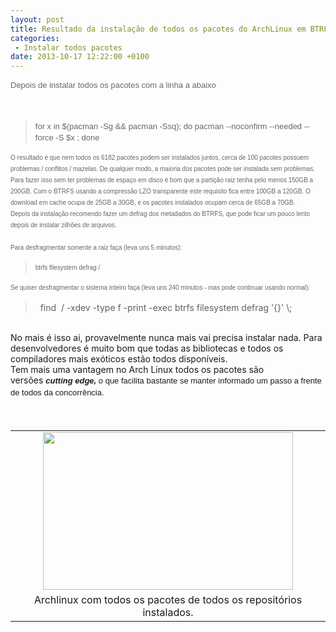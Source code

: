 ```yaml
---
layout: post
title: Resultado da instalação de todos os pacotes do ArchLinux em BTRFS comprimido com LZO
categories:
 - Instalar todos pacotes
date: 2013-10-17 12:22:00 +0100
---
```


<div>
<span style="background-color: white; color: #666666; font-family: 'Trebuchet MS', Trebuchet, Verdana, sans-serif; font-size: 13px; line-height: 18px;">Depois de instalar todos os pacotes com a linha a abaixo</span><br/>
<span style="background-color: white; color: #666666; font-family: 'Trebuchet MS', Trebuchet, Verdana, sans-serif; font-size: 13px; line-height: 18px;"></span><br/>
<a name="more"></a><br/></div>

<span style="background-color: white; color: #666666; font-family: 'Trebuchet MS', Trebuchet, Verdana, sans-serif; font-size: 13px; line-height: 18px;"></span>  

<blockquote class="tr_bq">
<span style="background-color: white; color: #666666; font-family: 'Trebuchet MS', Trebuchet, Verdana, sans-serif; font-size: 13px; line-height: 18px;">for x in $(pacman -Sg &amp;&amp; pacman -Ssq); do pacman --noconfirm --needed --force -S $x ; done</span></blockquote>

<div>
<span style="color: #666666; font-family: Trebuchet MS, Trebuchet, Verdana, sans-serif; font-size: x-small;"><span style="line-height: 18px;">O resultado é que nem todos os 6182 pacotes podem ser instalados juntos, cerca de 100 pacotes possuem problemas / conflitos / mazelas. De qualquer modo, a maioria dos pacotes pode ser instalada sem problemas.</span></span></div>

<div>
<span style="color: #666666; font-family: Trebuchet MS, Trebuchet, Verdana, sans-serif; font-size: x-small;"><span style="line-height: 18px;">Para fazer isso sem ter problemas de espaço em disco é bom que a partição raiz tenha pelo menos 150GB a 200GB. Com o BTRFS usando a compressão LZO transparente este requisito fica entre 100GB a 120GB. O download em cache ocupa de 25GB a 30GB, e os pacotes instalados ocupam cerca de 65GB a 70GB.</span></span></div>

<div>
<span style="color: #666666; font-family: Trebuchet MS, Trebuchet, Verdana, sans-serif; font-size: x-small;"><span style="line-height: 18px;">Depois da instalação recomendo fazer um defrag dos metadados do BTRFS, que pode ficar um pouco lento depois de instalar zilhões de arquivos.&nbsp;</span></span></div>

<div>
<span style="color: #666666; font-family: Trebuchet MS, Trebuchet, Verdana, sans-serif; font-size: x-small;"><span style="line-height: 18px;"><br/></span></span></div>

<div>
<span style="color: #666666; font-family: Trebuchet MS, Trebuchet, Verdana, sans-serif; font-size: x-small;"><span style="line-height: 18px;">Para desfragmentar somente a raiz faça (leva uns 5 minutos):</span></span></div>

<div>
<blockquote class="tr_bq">
<span style="color: #666666; font-family: Trebuchet MS, Trebuchet, Verdana, sans-serif; font-size: x-small;"><span style="line-height: 18px;">btrfs filesystem defrag /</span></span></blockquote>
<div>
<div>
<span style="color: #666666; font-family: Trebuchet MS, Trebuchet, Verdana, sans-serif; font-size: x-small;"><span style="line-height: 18px;">Se quiser desfragmentar o sistema inteiro faça&nbsp;</span></span><span style="color: #666666; font-family: 'Trebuchet MS', Trebuchet, Verdana, sans-serif; font-size: x-small; line-height: 18px;">(leva uns 240 minutos - mas pode continuar usando normal)</span><span style="color: #666666; font-family: 'Trebuchet MS', Trebuchet, Verdana, sans-serif; font-size: x-small; line-height: 18px;">:</span></div>
<div>
</div>
</div>
<div>
<blockquote class="tr_bq">
&nbsp; find &nbsp;/ -xdev -type f -print -exec btrfs filesystem defrag '{}' \;</blockquote>
</div>
<div>
<br/></div>
<div>
No mais é isso ai, provavelmente nunca mais vai precisa instalar nada. Para desenvolvedores é muito bom que todas as bibliotecas e todos os compiladores mais exóticos estão todos disponíveis.&nbsp;</div>
<div>
Tem mais uma vantagem no Arch Linux todos os pacotes são versões&nbsp;<span style="background-color: white; font-family: sans-serif; font-size: 13px; line-height: 19.1875px;"><b style="font-style: italic;">cutting edge, </b>o que facilita bastante se manter informado<b style="font-style: italic;">&nbsp;</b>um passo a frente de todos da concorrência.</span></div>
<div>
<br/></div>
<br/>
<table align="center" cellpadding="0" cellspacing="0" class="tr-caption-container" style="margin-left: auto; margin-right: auto; text-align: center;"><tbody>
<tr><td style="text-align: center;"><a href="http://1.bp.blogspot.com/-wcHXAqwzlZE/Ul_CJjYBeFI/AAAAAAAAmkc/822a5yx93TI/s1600/todos-pacotes.png" imageanchor="1" style="margin-left: auto; margin-right: auto;"><img border="0" height="252" src="http://1.bp.blogspot.com/-wcHXAqwzlZE/Ul_CJjYBeFI/AAAAAAAAmkc/822a5yx93TI/s400/todos-pacotes.png" width="400"/></a></td></tr>
<tr><td class="tr-caption" style="text-align: center;">Archlinux com todos os pacotes de todos os repositórios instalados.</td></tr>
</tbody></table>
<br/></div>